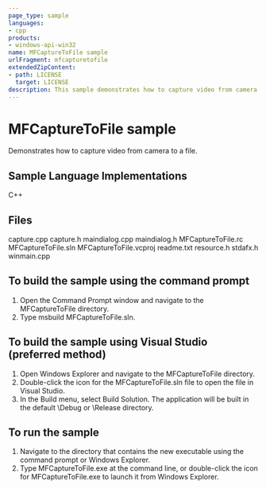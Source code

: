 ```yaml
---
page_type: sample
languages:
- cpp
products:
- windows-api-win32
name: MFCaptureToFile sample
urlFragment: mfcapturetofile
extendedZipContent:
- path: LICENSE
  target: LICENSE
description: This sample demonstrates how to capture video from camera to a file.
---
```


# MFCaptureToFile sample

Demonstrates how to capture video from camera to a file.

## Sample Language Implementations

C++

## Files

capture.cpp
capture.h
maindialog.cpp
maindialog.h
MFCaptureToFile.rc
MFCaptureToFile.sln
MFCaptureToFile.vcproj
readme.txt
resource.h
stdafx.h
winmain.cpp

## To build the sample using the command prompt

1. Open the Command Prompt window and navigate to the MFCaptureToFile directory.
2. Type msbuild MFCaptureToFile.sln.

## To build the sample using Visual Studio (preferred method)

1. Open Windows Explorer and navigate to the MFCaptureToFile directory.
2. Double-click the icon for the MFCaptureToFile.sln file to open the file in Visual Studio.
3. In the Build menu, select Build Solution. The application will be built in the default \Debug or \Release directory.

## To run the sample

1. Navigate to the directory that contains the new executable using the command prompt or Windows Explorer.
2. Type MFCaptureToFile.exe at the command line, or double-click the icon for MFCaptureToFile.exe to launch it from Windows Explorer.
